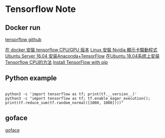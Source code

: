 Tensorflow Note
=======



Docker run
----------


[tensorflow github](https://github.com/tensorflow/tensorflow)

[在 docker 安裝 tensorflow CPU/GPU 版本](https://roy051023.github.io/2018/03/21/Dockerfile-Tensorflow/)
[Linux 安裝 Nvidia 顯示卡驅動程式](https://roy051023.github.io/2019/02/19/Linux-Install-Nvidia-Driver/)
[Ubuntu Server 16.04 安装Anaconda+TensorFlow](https://blog.csdn.net/ARPOSPF/article/details/80228587)
[在Ubuntu 18.04系统上安装Tensorflow CPU的方法](https://ywnz.com/linuxjc/3829.html)
[Install TensorFlow with pip](https://www.tensorflow.org/install/pip)


Python example
----------

```

python3 -c 'import tensorflow as tf; print(tf.__version__)'
python3 -c "import tensorflow as tf; tf.enable_eager_execution(); print(tf.reduce_sum(tf.random_normal([1000, 1000])))"

```

goface 
----------

[goface](https://github.com/jdeng/goface)
